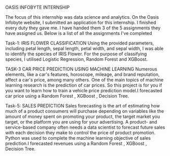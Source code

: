 OASIS INFOBYTE INTERNSHIP

The focus of this internship was data science and analytics. On the Oasis Infobyte website, I submitted an application for this internship. I finished every duty they gave me. I have handed them 3 of the 5 assignments they have assigned us. Below is a list of all the assignments I've completed

Task-1: IRIS FLOWER CLASSIFICATION Using the provided parameters, including petal length, sepal length, petal width, and sepal width, I was able to identify the species of IRIS Flower. For the purpose of classifying species, I utilised Logistic Regression, Random Forest and XGBoost.


TASK-3 CAR PRICE PREDICTION USING MACHINE LEARNING Numerous elements, like a car's features, horoscope, mileage, and brand reputation, affect a car's price, among many others. One of the main topics of machine learning research is the prediction of car prices. So this project is for you if you want to learn how to train a vehicle price prediction model.I forecasted car price using a Random Forest , XGBoost , Decision Tree.

Task-5: SALES PREDICTION Sales forecasting is the art of estimating how much of a product consumers will purchase depending on variables like the amount of money spent on promoting your product, the target market you target, or the platform you are using for your advertising. A product- and service-based company often needs a data scientist to forecast future sales with each decision they make to control the price of product promotion. Python was used to complete the machine learning objective of sales prediction.I forecasted revenues using a Random Forest , XGBoost , Decision Tree.
